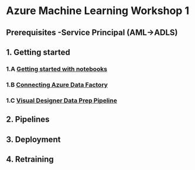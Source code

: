 # Azure Machine Learning Workshop 1

Prerequisites
-Service Principal (AML->ADLS)
-

## 1. Getting started 
 
### 1.A [Getting started with notebooks](../code/Get%20Started%20with%20Notebooks.ipynb)

### 1.B [Connecting Azure Data Factory]()

### 1.C [Visual Designer Data Prep Pipeline]()

<!-- [Run Experiments](../code/Run%20Experiments.ipynb) -->


## 2. Pipelines

## 3. Deployment

## 4. Retraining
